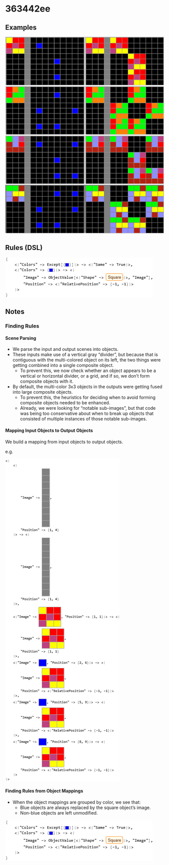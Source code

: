 # 363442ee

## Examples

![ARC examples for 363442ee](examples.png?raw=true)

## Rules (DSL)

![DSL rules for 363442ee](rules.png?raw=true)

## Notes

### Finding Rules


#### Scene Parsing

* We parse the input and output scenes into objects.
* These inputs make use of a vertical gray “divider”, but because that is contiguous with the multi-colored object on its left, the two things were getting combined into a single composite object.
   * To prevent this, we now check whether an object appears to be a vertical or horizontal divider, or a grid, and if so, we don’t form composite objects with it.
* By default, the multi-color 3x3 objects in the outputs were getting fused into large composite objects.
   * To prevent this, the heuristics for deciding when to avoid forming composite objects needed to be enhanced.
   * Already, we were looking for “notable sub-images”, but that code was being too conservative about when to break up objects that consisted of multiple instances of those notable sub-images.

#### Mapping Input Objects to Output Objects

We build a mapping from input objects to output objects.

e.g.



![image 1](image1.png?raw=true)


#### Finding Rules from Object Mappings

* When the object mappings are grouped by color, we see that:
   * Blue objects are always replaced by the square object’s image.
   * Non-blue objects are left unmodified.


![image 2](image2.png?raw=true)
